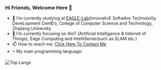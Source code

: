 ### Hi Friends, Welcome Here 👋
- 🔭 I’m currently studying at [EAGLE-Lab](http://eagle.zju.edu.cn)(InnovativE SoftwAre TechnoloGy DeveLopment CentEr), College of Computer Science and Technology, Zhejiang University
- 🌱 I’m currently focusing on AIoT (Artificial Intelligence & Internet of Things), Edge Computing and IntelliSense(such as SLAM etc.)
- 📫 How to reach me: [Click Here To Contact Me](mailto:aspxcor@gmail.com)
- ⚡ My main programming language: 

![Top Langs](https://github-readme-stats.vercel.app/api/top-langs/?username=aspxcor&hide=jupyter%20notebook&langs_count=10&layout=compact)

<!--
**aspxcor/aspxcor** is a ✨ _special_ ✨ repository because its `README.md` (this file) appears on your GitHub profile.

Here are some ideas to get you started:

- 🔭 I’m currently working on ...
- 🌱 I’m currently learning ...
- 👯 I’m looking to collaborate on ...
- 🤔 I’m looking for help with ...
- 💬 Ask me about ...
- 📫 How to reach me: ...
- 😄 Pronouns: ...
- ⚡ Fun fact: ...
-->
